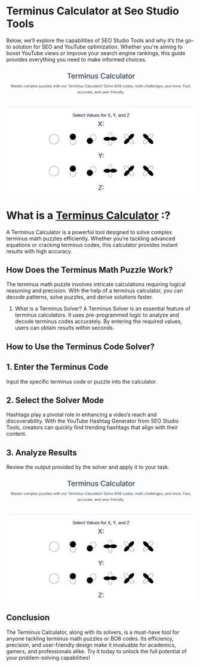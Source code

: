 # Terminus Calculator at Seo Studio Tools

Below, we’ll explore the capabilities of SEO Studio Tools and why it’s the go-to solution for SEO and YouTube optimization. Whether you're aiming to boost YouTube views or improve your search engine rankings, this guide provides everything you need to make informed choices.

![TerminusCalculator](/TerminusCalculator.jpg)

# What is a [Terminus Calculator](https://seostudiotools.com/terminus-calculator) :?

A Terminus Calculator is a powerful tool designed to solve complex terminus math puzzles efficiently. Whether you’re tackling advanced equations or cracking terminus codes, this calculator provides instant results with high accuracy.

## How Does the Terminus Math Puzzle Work?
The terminus math puzzle involves intricate calculations requiring logical reasoning and precision. With the help of a terminus calculator, you can decode patterns, solve puzzles, and derive solutions faster.

1. What is a Terminus Solver?
A Terminus Solver is an essential feature of terminus calculators. It uses pre-programmed logic to analyze and decode terminus codes accurately. By entering the required values, users can obtain results within seconds.

## How to Use the Terminus Code Solver?

## 1. Enter the Terminus Code
Input the specific terminus code or puzzle into the calculator. 

## 2. Select the Solver Mode
Hashtags play a pivotal role in enhancing a video’s reach and discoverability. With the YouTube Hashtag Generator from SEO Studio Tools, creators can quickly find trending hashtags that align with their content.

## 3. Analyze Results
Review the output provided by the solver and apply it to your task.

![TerminusCalculator](/TerminusCalculator.jpg)

## Conclusion

The Terminus Calculator, along with its solvers, is a must-have tool for anyone tackling terminus math puzzles or BO6 codes. Its efficiency, precision, and user-friendly design make it invaluable for academics, gamers, and professionals alike. Try it today to unlock the full potential of your problem-solving capabilities!
